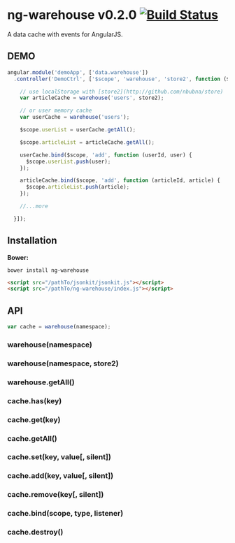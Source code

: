 ng-warehouse v0.2.0 [![Build Status](https://travis-ci.org/teambition/ng-warehouse.svg)](https://travis-ci.org/teambition/ng-warehouse)
====
A data cache with events for AngularJS.

## DEMO

```js
angular.module('demoApp', ['data.warehouse'])
  .controller('DemoCtrl', ['$scope', 'warehouse', 'store2', function ($scope, warehouse, store2) {

    // use localStorage with [store2](http://github.com/nbubna/store)
    var articleCache = warehouse('users', store2);

    // or user memory cache
    var userCache = warehouse('users');

    $scope.userList = userCache.getAll();

    $scope.articleList = articleCache.getAll();

    userCache.bind($scope, 'add', function (userId, user) {
      $scope.userList.push(user);
    });

    articleCache.bind($scope, 'add', function (articleId, article) {
      $scope.articleList.push(article);
    });

    //...more

  }]);
```

## Installation

**Bower:**

    bower install ng-warehouse

```html
<script src="/pathTo/jsonkit/jsonkit.js"></script>
<script src="/pathTo/ng-warehouse/index.js"></script>
```

## API

```js
var cache = warehouse(namespace);
```

### warehouse(namespace)
### warehouse(namespace, store2)
### warehouse.getAll()
### cache.has(key)
### cache.get(key)
### cache.getAll()
### cache.set(key, value[, silent])
### cache.add(key, value[, silent])
### cache.remove(key[, silent])
### cache.bind(scope, type, listener)
### cache.destroy()
